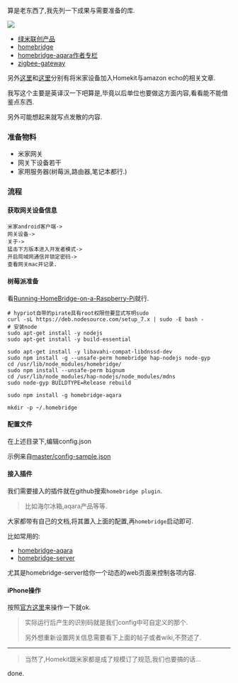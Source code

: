 算是老东西了,我先列一下成果与需要准备的库. 

![](https://o4dyfn0ef.qnssl.com/image/2017-03-18-ImageJoiner-2017-03-18%20at%2020.58.47.PNG?imageView2/2/h/350) 

- [绿米联创产品](http://www.lumiunited.com)
- [homebridge](https://github.com/nfarina/homebridge)
- [homebridge-aqara作者专栏](https://zhuanlan.zhihu.com/p/22410207)
- [zigbee-gateway](http://www.zigbee.org/zigbee-for-developers/zigbee-gateway/) 

另外[这里](http://m.blog.csdn.net/article/details?id=60140972)和[这里](http://bbs.xiaomi.cn/t-13163451)分别有将米家设备加入Homekit与amazon echo的相关文章. 

我写这个主要是英译汉一下吧算是,毕竟以后单位也要做这方面内容,看看能不能借鉴点东西. 

另外可能想起来就写点发散的内容. 

### 准备物料 

- 米家网关
- 网关下设备若干
- 家用服务器(树莓派,路由器,笔记本都行.)

### 流程 

#### 获取网关设备信息 

```
米家android客户端->
网关设备->
关于->
猛击下方版本进入开发者模式->
开启局域网通信并锁定密码->
查看网关mac并记录. 
``` 

#### 树莓派准备 

看[Running-HomeBridge-on-a-Raspberry-Pi](https://github.com/nfarina/homebridge/wiki/Running-HomeBridge-on-a-Raspberry-Pi)就行. 

```shell
# hypriot自带的pirate具有root权限但要显式写明sudo
curl -sL https://deb.nodesource.com/setup_7.x | sudo -E bash -
# 安装node
sudo apt-get install -y nodejs
sudo apt-get install -y build-essential

sudo apt-get install -y libavahi-compat-libdnssd-dev
sudo npm install -g --unsafe-perm homebridge hap-nodejs node-gyp
cd /usr/lib/node_modules/homebridge/
sudo npm install --unsafe-perm bignum
cd /usr/lib/node_modules/hap-nodejs/node_modules/mdns
sudo node-gyp BUILDTYPE=Release rebuild

sudo npm install -g homebridge-aqara

mkdir -p ~/.homebridge
```

#### 配置文件 

在上述目录下,编辑config.json 

示例来自[master/config-sample.json](https://github.com/nfarina/homebridge/blob/master/config-sample.json) 

#### 接入插件 

我们需要接入的插件就在github搜索`homebridge plugin`. 

> 比如海尔冰箱,aqara产品等等. 

大家都带有自己的文档,将其置入上面的配置,再`homebridge`启动即可. 

比如常用的: 

- [homebridge-aqara](https://github.com/snOOrz/homebridge-aqara)
- [homebridge-server](https://github.com/gismo141/homebridge-server)

尤其是homebridge-server给你一个动态的web页面来控制各项内容. 

#### iPhone操作 

按照[官方这里](https://support.apple.com/zh-cn/HT204893)来操作一下就ok. 

> 实际运行后产生的识别码就是我们config中可自定义的那个. 
>
> 另外想重新设置网关信息需要看下上面的帖子或者wiki,不赘述了. 

- - - - --- 

> 当然了,Homekit跟米家都是成了规模订了规范,我们也要搞的话... 

done. 








